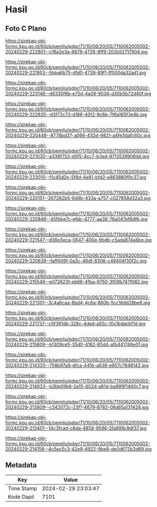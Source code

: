 # Hasil

## Foto C Plano

https://sirekap-obj-formc.kpu.go.id/60cb/pemilu/pdpr/71/10/06/20/05/7110062005002-20240229-222801--c18a2e3a-8678-4726-8ff9-202b52717904.jpg

https://sirekap-obj-formc.kpu.go.id/60cb/pemilu/pdpr/71/10/06/20/05/7110062005002-20240229-221953--5bba6b75-dfd0-4739-89f1-ff500da32ad1.jpg

https://sirekap-obj-formc.kpu.go.id/60cb/pemilu/pdpr/71/10/06/20/05/7110062005002-20240229-223146--d6335f8b-e75d-4a09-9034-d30b5b72d40f.jpg

https://sirekap-obj-formc.kpu.go.id/60cb/pemilu/pdpr/71/10/06/20/05/7110062005002-20240229-222635--d3f72c73-d186-40f2-9c6b-7f6a165f3e4b.jpg

https://sirekap-obj-formc.kpu.go.id/60cb/pemilu/pdpr/71/10/06/20/05/7110062005002-20240229-220448--8778bd37-a066-432d-9821-a4fe3dafc60c.jpg

https://sirekap-obj-formc.kpu.go.id/60cb/pemilu/pdpr/71/10/06/20/05/7110062005002-20240229-221030--a336f753-d5f5-4cc7-b3ed-9713539908dd.jpg

https://sirekap-obj-formc.kpu.go.id/60cb/pemilu/pdpr/71/10/06/20/05/7110062005002-20240229-223010--f1c45d2e-5f8d-4e81-bfd2-e863880f9c37.jpg

https://sirekap-obj-formc.kpu.go.id/60cb/pemilu/pdpr/71/10/06/20/05/7110062005002-20240229-220151--267282b5-9d9b-433a-a757-c027858d32a3.jpg

https://sirekap-obj-formc.kpu.go.id/60cb/pemilu/pdpr/71/10/06/20/05/7110062005002-20240229-220846--45fbbe7c-efdc-4777-aa38-76a047ef8dfb.jpg

https://sirekap-obj-formc.kpu.go.id/60cb/pemilu/pdpr/71/10/06/20/05/7110062005002-20240229-221547--d36e3eca-0647-400e-9bdb-c5ada674a6be.jpg

https://sirekap-obj-formc.kpu.go.id/60cb/pemilu/pdpr/71/10/06/20/05/7110062005002-20240229-220639--faff609f-0a3c-48df-8306-c49404f30f2c.jpg

https://sirekap-obj-formc.kpu.go.id/60cb/pemilu/pdpr/71/10/06/20/05/7110062005002-20240229-215549--e072623f-eb66-41ba-9750-3f09b747f082.jpg

https://sirekap-obj-formc.kpu.go.id/60cb/pemilu/pdpr/71/10/06/20/05/7110062005002-20240229-221301--3c4a6caa-8bd4-4c6a-860b-5cc16dd28be6.jpg

https://sirekap-obj-formc.kpu.go.id/60cb/pemilu/pdpr/71/10/06/20/05/7110062005002-20240229-221737--c5f391db-328c-4ded-a55c-10c1bdacbf1d.jpg

https://sirekap-obj-formc.kpu.go.id/60cb/pemilu/pdpr/71/10/06/20/05/7110062005002-20240229-215809--b1309ce5-35d0-4182-85d4-afb441746e01.jpg

https://sirekap-obj-formc.kpu.go.id/60cb/pemilu/pdpr/71/10/06/20/05/7110062005002-20240229-214333--758b97a9-dfca-441b-a639-e957c7848142.jpg

https://sirekap-obj-formc.kpu.go.id/60cb/pemilu/pdpr/71/10/06/20/05/7110062005002-20240229-214833--b3bb09b6-2a15-402d-a81d-ba999f1460c7.jpg

https://sirekap-obj-formc.kpu.go.id/60cb/pemilu/pdpr/71/10/06/20/05/7110062005002-20240229-213809--c342072c-23f1-4679-8783-08d65a131428.jpg

https://sirekap-obj-formc.kpu.go.id/60cb/pemilu/pdpr/71/10/06/20/05/7110062005002-20240229-213401--14c3fcad-c8da-4858-9586-2fa899c9df37.jpg

https://sirekap-obj-formc.kpu.go.id/60cb/pemilu/pdpr/71/10/06/20/05/7110062005002-20240229-214158--4c5ec5c3-42e9-4922-9be9-de0d672b3d69.jpg


## Metadata

| Key        | Value               |
| ---------- | ------------------- |
| Time Stamp | 2024-02-29 23:03:47 |
| Kode Dapil | 7101                |



